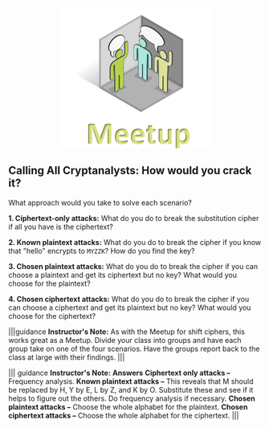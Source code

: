 <figure class="snippetimg" style="margin: 0 auto;width:60%">
  <img src=".guides/img/MeetIntro.PNG">
  </figure>


## Calling All Cryptanalysts: How would you crack it?
What approach would you take to solve each scenario?


**1. Ciphertext-only attacks:** What do you do to break the substitution cipher if all you have is the ciphertext?

**2. Known plaintext attacks:** What do you do to break the cipher if you know that "hello" encrypts to `MYZZK`? How do you find the key?

**3. Chosen plaintext attacks:** What do you do to break the cipher if you can choose a plaintext and get its ciphertext but no key? What would you choose for the plaintext? 

**4. Chosen ciphertext attacks:** What do you do to break the cipher if you can choose a ciphertext and get its plaintext but no key? What would you choose for the ciphertext? 

|||guidance
**Instructor's Note:** As with the Meetup for shift ciphers, this works great as a Meetup.  Divide your class into groups and have each group take on one of the four scenarios. Have the groups report back to the class at large with their findings.
|||

||| guidance
**Instructor's Note:** 
**Answers** 
**Ciphertext only attacks –** Frequency analysis.
**Known plaintext attacks –** This reveals that M should be replaced by H, Y by E, L by Z, and K by O. Substitute these and see if it helps to figure out the others. Do frequency analysis if necessary.
**Chosen plaintext attacks –** Choose the whole alphabet for the plaintext.
**Chosen ciphertext attacks –** Choose the whole alphabet for the ciphertext.
|||